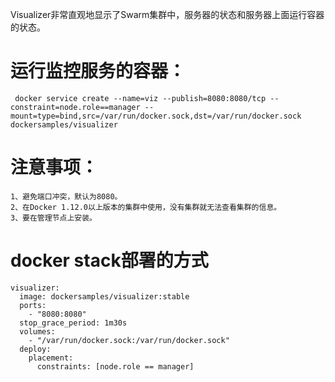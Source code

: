 Visualizer非常直观地显示了Swarm集群中，服务器的状态和服务器上面运行容器的状态。

# 运行监控服务的容器：
     docker service create --name=viz --publish=8080:8080/tcp --constraint=node.role==manager --    mount=type=bind,src=/var/run/docker.sock,dst=/var/run/docker.sock dockersamples/visualizer


# 注意事项：
    1、避免端口冲突，默认为8080。
    2、在Docker 1.12.0以上版本的集群中使用，没有集群就无法查看集群的信息。
    3、要在管理节点上安装。

# docker stack部署的方式
    visualizer:
      image: dockersamples/visualizer:stable
      ports:
        - "8080:8080"
      stop_grace_period: 1m30s
      volumes:
        - "/var/run/docker.sock:/var/run/docker.sock"
      deploy:
        placement:
          constraints: [node.role == manager]
